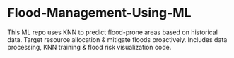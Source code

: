# Flood-Management-Using-ML
This ML repo uses KNN to predict flood-prone areas based on historical data.    Target resource allocation &amp; mitigate floods proactively. Includes data processing, KNN training &amp; flood risk visualization code. 
